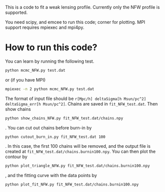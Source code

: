 This is a code to fit a weak lensing profile. Currently only the NFW profile is supported.

You need scipy, and emcee to run this code; corner for plotting. MPI support requires mpiexec and mpi4py.

# How to run this code?
You can learn by running the following test.
```bash
python mcmc_NFW.py test.dat
```
or (if you have MPI)
```bash
mpiexec -n 2 python mcmc_NFW.py test.dat
```
The format of input file should be
`r[Mpc/h] deltaSigma[h Msun/pc^2] deltaSigma_err[h Msun/pc^2]`.
Chains are saved in `fit_NFW_test.dat`. Then show chains
```bash
python show_chains_NFW.py fit_NFW_test.dat/chains.npy
```
. You can cut out chains before burn-in by
```bash
python cutout_burn_in.py fit_NFW_test.dat 100
```
. In this case, the first 100 chains will be removed, and the output file is created at `fit_NFW_test.dat/chains.burnin100.npy`. You can then plot the contour by
```bash
python plot_triangle_NFW.py fit_NFW_test.dat/chains.burnin100.npy
```
, and the fitting curve with the data points by
```bash
python plot_fit_NFW.py fit_NFW_test.dat/chains.burnin100.npy
```
